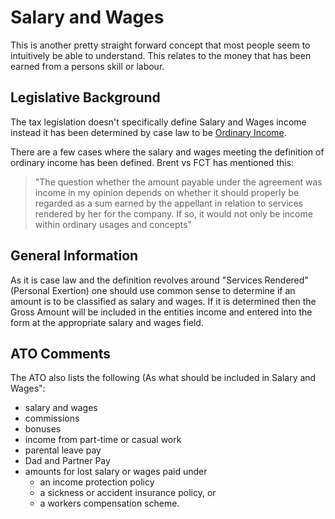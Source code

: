 # Salary and Wages
This is another pretty straight forward concept that most people seem to intuitively be able to understand. This relates to the money that has been earned from a persons skill or labour.

## Legislative Background
The tax legislation doesn't specifically define Salary and Wages income instead it has been determined by case law to be [Ordinary Income](concpts/taxable-income).

There are a few cases where the salary and wages meeting the definition of ordinary income has been defined. Brent vs FCT has mentioned this:
> "The question whether the amount payable under the agreement was income in my opinion depends on whether it should properly be regarded as a sum earned by the appellant in relation to services rendered by her for the company. If so, it would not only be income within ordinary usages and concepts"

## General Information
As it is case law and the definition revolves around "Services Rendered" (Personal Exertion) one should use common sense to determine if an amount is to be classified as salary and wages. If it is determined then the Gross Amount will be included in the entities income and entered into the form at the appropriate salary and wages field.

## ATO Comments
The ATO also lists the following (As what should be included in Salary and Wages":

- salary and wages
- commissions
- bonuses
- income from part-time or casual work
- parental leave pay
- Dad and Partner Pay
- amounts for lost salary or wages paid under
   - an income protection policy
   - a sickness or accident insurance policy, or
   - a workers compensation scheme.

